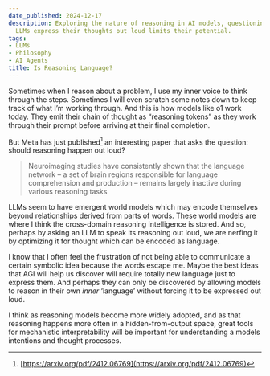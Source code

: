 ```yaml
---
date_published: 2024-12-17
description: Exploring the nature of reasoning in AI models, questioning if making
  LLMs express their thoughts out loud limits their potential.
tags:
- LLMs
- Philosophy
- AI Agents
title: Is Reasoning Language?
---
```


Sometimes when I reason about a problem, I use my inner voice to think through the steps. Sometimes I will even scratch some notes down to keep track of what I’m working through. And this is how models like o1 work today. They emit their chain of thought as “reasoning tokens” as they work through their prompt before arriving at their final completion. 

But Meta has just published[^1] an interesting paper that asks the question: should reasoning happen out loud?

> Neuroimaging studies have consistently shown that the language network – a set of brain regions responsible for language comprehension and production – remains largely inactive during various reasoning tasks 

LLMs seem to have emergent world models which may encode themselves beyond relationships derived from parts of words. These world models are where I think the cross-domain reasoning intelligence is stored. And so, perhaps by asking an LLM to speak its reasoning out loud, we are nerfing it by optimizing it for thought which can be encoded as language.

I know that I often feel the frustration of not being able to communicate a certain symbolic idea because the words escape me. Maybe the best ideas that AGI will help us discover will require totally new language just to express them. And perhaps they can only be discovered by allowing models to reason in their own _inner_ ‘language’ without forcing it to be expressed out loud.

I think as reasoning models become more widely adopted, and as that reasoning happens more often in a hidden-from-output space, great tools for mechanistic interpretability will be important for understanding a models intentions and thought processes.


[^1]: [https://arxiv.org/pdf/2412.06769](https://arxiv.org/pdf/2412.06769)